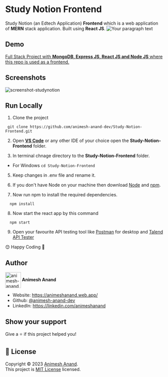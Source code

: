 # Study Notion Frontend

Study Notion (an Edtech Application) **Frontend** which is a web application of **MERN** stack application. Built using **React JS**.
![Your paragraph text](https://github.com/animesh-anand-dev/Study-Notion-Backend/assets/64230897/a596e6ca-6c25-480d-990a-cef4c7cce660)

## Demo

[Full Stack Project with **MongoDB, Express JS, React JS and Node JS** where this repo is used as a frontend.](https://study-notion-frontend-green.vercel.app/)


## Screenshots
![screenshot-studynotion](https://github.com/animesh-anand-dev/Study-Notion-Frontend/assets/64230897/3880f078-81d7-418c-a244-ac4aa5b60419)

## Run Locally

1. Clone the project
```
 git clone https://github.com/animesh-anand-dev/Study-Notion-Frontend.git
```
2. Open **[VS Code](https://code.visualstudio.com/)** or any other IDE of your choice open the **Study-Notion-Frontend** folder.

3. In terminal chnage directory to the **Study-Notion-Frontend** folder.
 -   For Windows
    ```
      cd Study-Notion-Frontend
    ```
5. Keep changes in .env file and rename it.
6. If you don't have Node on your machine then download [Node](https://nodejs.org/en/download/) and [npm](https://docs.npmjs.com/downloading-and-installing-node-js-and-npm).

7. Now run npm to install the required dependencies.
```
  npm install
```
8. Now start the react app by this command
```
  npm start
```
9. Open your favourite API testing tool like [Postman](https://www.postman.com/) for desktop and [Talend API Tester](https://chrome.google.com/webstore/detail/talend-api-tester-free-ed/aejoelaoggembcahagimdiliamlcdmfm?hl=en)
 
😊 Happy Coding 🎉

## Author

<p>
  <img width="50"align="center" src="https://user-images.githubusercontent.com/64230897/222225914-ed0f7818-df07-467c-84a8-865252cdfa8a.jpg" alt="animesh-anand"/><b align="right"> Animesh Anand </b>
</p> 

* Website: https://animeshanand.web.app/
* Github: [@animesh-anand-dev](https://github.com/animesh-anand-dev)
* LinkedIn: https://linkedin.com/animeshanand

## Show your support

Give a ⭐️ if this project helped you!

## 📝 License

Copyright © 2023 [Animesh Anand](https://github.com/animesh-anand-dev).<br />
This project is [MIT License](https://github.com/animesh-anand-dev/Study-Notion-Frontend/blob/main/LICENSE) licensed.
